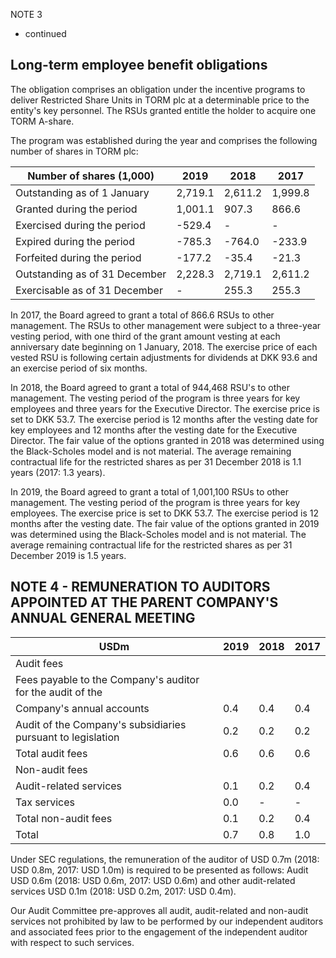 NOTE 3

- continued

## Long-term employee benefit obligations

The obligation comprises an obligation under the incentive programs to deliver Restricted Share Units in TORM plc at a determinable price to the entity's key personnel. The RSUs granted entitle the holder to acquire one TORM A-share.

The program was established during the year and comprises the following number of shares in TORM plc:

| Number of shares (1,000)      | 2019    | 2018    | 2017    |
|-------------------------------|---------|---------|---------|
| Outstanding as of 1 January   | 2,719.1 | 2,611.2 | 1,999.8 |
| Granted during the period     | 1,001.1 | 907.3   | 866.6   |
| Exercised during the period   | -529.4  | -       | -       |
| Expired during the period     | -785.3  | -764.0  | -233.9  |
| Forfeited during the period   | -177.2  | -35.4   | -21.3   |
| Outstanding as of 31 December | 2,228.3 | 2,719.1 | 2,611.2 |
| Exercisable as of 31 December | -       | 255.3   | 255.3   |

In 2017, the Board agreed to grant a total of 866.6 RSUs to other management. The RSUs to other management were subject to a three-year vesting period, with one third of the grant amount vesting at each anniversary date beginning on 1 January, 2018. The exercise price of each vested RSU is following certain adjustments for dividends at DKK 93.6 and an exercise period of six months.

In 2018, the Board agreed to grant a total of 944,468 RSU's to other management. The vesting period of the program is three years for key employees and three years for the Executive Director. The exercise price is set to DKK 53.7. The exercise period is 12 months after the vesting date for key employees and 12 months after the vesting date for the Executive Director. The fair value of the options granted in 2018 was determined using the Black-Scholes model and is not material. The average remaining contractual life for the restricted shares as per 31 December 2018 is 1.1 years (2017: 1.3 years).

In 2019, the Board agreed to grant a total of 1,001,100 RSUs to other management. The vesting period of the program is three years for key employees. The exercise price is set to DKK 53.7. The exercise period is 12 months after the vesting date. The fair value of the options granted in 2019 was determined using the Black-Scholes model and is not material. The average remaining contractual life for the restricted shares as per 31 December 2019 is 1.5 years.

## NOTE 4 - REMUNERATION TO AUDITORS APPOINTED AT THE PARENT COMPANY'S ANNUAL GENERAL MEETING

| USDm                                                        | 2019   | 2018   | 2017   |
|-------------------------------------------------------------|--------|--------|--------|
| Audit fees                                                  |        |        |        |
| Fees payable to the Company's auditor for the audit of the  |        |        |        |
| Company's annual accounts                                   | 0.4    | 0.4    | 0.4    |
| Audit of the Company's subsidiaries pursuant to legislation | 0.2    | 0.2    | 0.2    |
| Total audit fees                                            | 0.6    | 0.6    | 0.6    |
| Non-audit fees                                              |        |        |        |
| Audit-related services                                      | 0.1    | 0.2    | 0.4    |
| Tax services                                                | 0.0    | -      | -      |
| Total non-audit fees                                        | 0.1    | 0.2    | 0.4    |
| Total                                                       | 0.7    | 0.8    | 1.0    |

Under SEC regulations, the remuneration of the auditor of USD 0.7m (2018: USD 0.8m, 2017: USD 1.0m) is required to be presented as follows: Audit USD 0.6m (2018: USD 0.6m, 2017: USD 0.6m) and other audit-related services USD 0.1m (2018: USD 0.2m, 2017: USD 0.4m).

Our Audit Committee pre-approves all audit, audit-related and non-audit services not prohibited by law to be performed by our independent auditors and associated fees prior to the engagement of the independent auditor with respect to such services.
